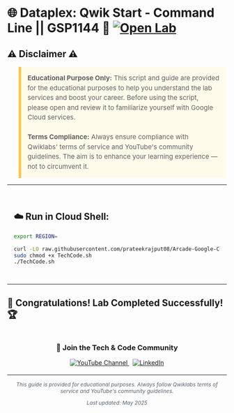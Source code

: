 # 🌐 Dataplex: Qwik Start - Command Line || GSP1144 🚀 [![Open Lab](https://img.shields.io/badge/Open-Lab-blue?style=flat)](https://www.cloudskillsboost.google/games/6467/labs/40666)

## ⚠️ Disclaimer ⚠️

<blockquote style="background-color: #fffbea; border-left: 6px solid #f7c948; padding: 1em; font-size: 15px; line-height: 1.5;">
  <strong>Educational Purpose Only:</strong> This script and guide are provided for the educational purposes to help you understand the lab services and boost your career. Before using the script, please open and review it to familiarize yourself with Google Cloud services.
  <br><br>
  <strong>Terms Compliance:</strong> Always ensure compliance with Qwiklabs' terms of service and YouTube's community guidelines. The aim is to enhance your learning experience — not to circumvent it.
</blockquote>

---

<div style="padding: 15px; margin: 10px 0;">

## ☁️ Run in Cloud Shell:
```bash
export REGION=
```
```bash
curl -LO raw.githubusercontent.com/prateekrajput08/Arcade-Google-Cloud-Labs/refs/heads/main/Dataplex%3A%20Qwik%20Start%20-%20Command%20Line/TechCode.sh
sudo chmod +x TechCode.sh 
./TechCode.sh
```

</div>

---

## 🎉 **Congratulations! Lab Completed Successfully!** 🏆  

<div align="center" style="padding: 5px;">
  <h3>📱 Join the Tech & Code Community</h3>
  
  <a href="https://www.youtube.com/@TechCode9?sub_confirmation=1">
    <img src="https://img.shields.io/badge/Subscribe-Tech%20&%20Code-FF0000?style=for-the-badge&logo=youtube&logoColor=white" alt="YouTube Channel">
  </a>
  &nbsp;
  <a href="https://www.linkedin.com/in/prateekrajput08/">
    <img src="https://img.shields.io/badge/LINKEDIN-Prateek%20Rajput-0077B5?style=for-the-badge&logo=linkedin&logoColor=white" alt="LinkedIn">
</a>


</div>

---

<div align="center">
  <p style="font-size: 12px; color: #586069;">
    <em>This guide is provided for educational purposes. Always follow Qwiklabs terms of service and YouTube's community guidelines.</em>
  </p>
  <p style="font-size: 12px; color: #586069;">
    <em>Last updated: May 2025</em>
  </p>
</div>
